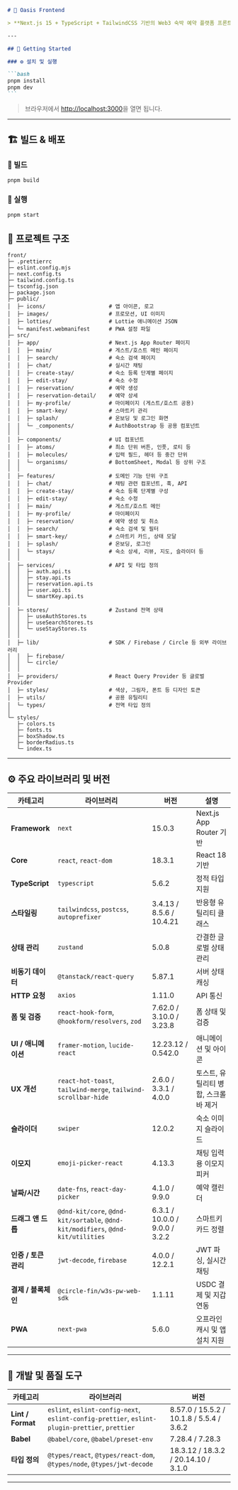 ````markdown
# 🌴 Oasis Frontend

> **Next.js 15 + TypeScript + TailwindCSS 기반의 Web3 숙박 예약 플랫폼 프론트엔드**

---

## 🚀 Getting Started

### ⚙️ 설치 및 실행

```bash
pnpm install
pnpm dev
```
````

> 브라우저에서 [http://localhost:3000](http://localhost:3000)을 열면 됩니다.

---

## 🏗️ 빌드 & 배포

### 🧱 빌드

```bash
pnpm build
```

### 🚀 실행

```bash
pnpm start
```

## 🧱 프로젝트 구조

```
front/
├─ .prettierrc
├─ eslint.config.mjs
├─ next.config.ts
├─ tailwind.config.ts
├─ tsconfig.json
├─ package.json
├─ public/
│  ├─ icons/                    # 앱 아이콘, 로고
│  ├─ images/                   # 프로모션, UI 이미지
│  ├─ lotties/                  # Lottie 애니메이션 JSON
│  └─ manifest.webmanifest      # PWA 설정 파일
├─ src/
│  ├─ app/                      # Next.js App Router 페이지
│  │  ├─ main/                  # 게스트/호스트 메인 페이지
│  │  ├─ search/                # 숙소 검색 페이지
│  │  ├─ chat/                  # 실시간 채팅
│  │  ├─ create-stay/           # 숙소 등록 단계별 페이지
│  │  ├─ edit-stay/             # 숙소 수정
│  │  ├─ reservation/           # 예약 생성
│  │  ├─ reservation-detail/    # 예약 상세
│  │  ├─ my-profile/            # 마이페이지 (게스트/호스트 공용)
│  │  ├─ smart-key/             # 스마트키 관리
│  │  ├─ splash/                # 온보딩 및 로그인 화면
│  │  └─ _components/           # AuthBootstrap 등 공용 컴포넌트
│  │
│  ├─ components/               # UI 컴포넌트
│  │  ├─ atoms/                 # 최소 단위 버튼, 인풋, 로티 등
│  │  ├─ molecules/             # 입력 필드, 헤더 등 중간 단위
│  │  └─ organisms/             # BottomSheet, Modal 등 상위 구조
│  │
│  ├─ features/                 # 도메인 기능 단위 구조
│  │  ├─ chat/                  # 채팅 관련 컴포넌트, 훅, API
│  │  ├─ create-stay/           # 숙소 등록 단계별 구성
│  │  ├─ edit-stay/             # 숙소 수정
│  │  ├─ main/                  # 게스트/호스트 메인
│  │  ├─ my-profile/            # 마이페이지
│  │  ├─ reservation/           # 예약 생성 및 취소
│  │  ├─ search/                # 숙소 검색 및 필터
│  │  ├─ smart-key/             # 스마트키 카드, 상태 모달
│  │  ├─ splash/                # 온보딩, 로그인
│  │  └─ stays/                 # 숙소 상세, 리뷰, 지도, 슬라이더 등
│  │
│  ├─ services/                 # API 및 타입 정의
│  │  ├─ auth.api.ts
│  │  ├─ stay.api.ts
│  │  ├─ reservation.api.ts
│  │  ├─ user.api.ts
│  │  └─ smartKey.api.ts
│  │
│  ├─ stores/                   # Zustand 전역 상태
│  │  ├─ useAuthStores.ts
│  │  ├─ useSearchStores.ts
│  │  └─ useStayStores.ts
│  │
│  ├─ lib/                      # SDK / Firebase / Circle 등 외부 라이브러리
│  │  ├─ firebase/
│  │  └─ circle/
│  │
│  ├─ providers/                # React Query Provider 등 글로벌 Provider
│  ├─ styles/                   # 색상, 그림자, 폰트 등 디자인 토큰
│  ├─ utils/                    # 공용 유틸리티
│  └─ types/                    # 전역 타입 정의
│
└─ styles/
   ├─ colors.ts
   ├─ fonts.ts
   ├─ boxShadow.ts
   ├─ borderRadius.ts
   └─ index.ts
```

---

## ⚙️ 주요 라이브러리 및 버전

| 카테고리             | 라이브러리                                                                       | 버전                           | 설명                                 |
| -------------------- | -------------------------------------------------------------------------------- | ------------------------------ | ------------------------------------ |
| **Framework**        | `next`                                                                           | 15.0.3                         | Next.js App Router 기반              |
| **Core**             | `react`, `react-dom`                                                             | 18.3.1                         | React 18 기반                        |
| **TypeScript**       | `typescript`                                                                     | 5.6.2                          | 정적 타입 지원                       |
| **스타일링**         | `tailwindcss`, `postcss`, `autoprefixer`                                         | 3.4.13 / 8.5.6 / 10.4.21       | 반응형 유틸리티 클래스               |
| **상태 관리**        | `zustand`                                                                        | 5.0.8                          | 간결한 글로벌 상태 관리              |
| **비동기 데이터**    | `@tanstack/react-query`                                                          | 5.87.1                         | 서버 상태 캐싱                       |
| **HTTP 요청**        | `axios`                                                                          | 1.11.0                         | API 통신                             |
| **폼 및 검증**       | `react-hook-form`, `@hookform/resolvers`, `zod`                                  | 7.62.0 / 3.10.0 / 3.23.8       | 폼 상태 및 검증                      |
| **UI / 애니메이션**  | `framer-motion`, `lucide-react`                                                  | 12.23.12 / 0.542.0             | 애니메이션 및 아이콘                 |
| **UX 개선**          | `react-hot-toast`, `tailwind-merge`, `tailwind-scrollbar-hide`                   | 2.6.0 / 3.3.1 / 4.0.0          | 토스트, 유틸리티 병합, 스크롤바 제거 |
| **슬라이더**         | `swiper`                                                                         | 12.0.2                         | 숙소 이미지 슬라이드                 |
| **이모지**           | `emoji-picker-react`                                                             | 4.13.3                         | 채팅 입력용 이모지 피커              |
| **날짜/시간**        | `date-fns`, `react-day-picker`                                                   | 4.1.0 / 9.9.0                  | 예약 캘린더                          |
| **드래그 앤 드롭**   | `@dnd-kit/core`, `@dnd-kit/sortable`, `@dnd-kit/modifiers`, `@dnd-kit/utilities` | 6.3.1 / 10.0.0 / 9.0.0 / 3.2.2 | 스마트키 카드 정렬                   |
| **인증 / 토큰 관리** | `jwt-decode`, `firebase`                                                         | 4.0.0 / 12.2.1                 | JWT 파싱, 실시간 채팅                |
| **결제 / 블록체인**  | `@circle-fin/w3s-pw-web-sdk`                                                     | 1.1.11                         | USDC 결제 및 지갑 연동               |
| **PWA**              | `next-pwa`                                                                       | 5.6.0                          | 오프라인 캐시 및 앱 설치 지원        |

---

## 🧪 개발 및 품질 도구

| 카테고리          | 라이브러리                                                                                     | 버전                                     |
| ----------------- | ---------------------------------------------------------------------------------------------- | ---------------------------------------- |
| **Lint / Format** | `eslint`, `eslint-config-next`, `eslint-config-prettier`, `eslint-plugin-prettier`, `prettier` | 8.57.0 / 15.5.2 / 10.1.8 / 5.5.4 / 3.6.2 |
| **Babel**         | `@babel/core`, `@babel/preset-env`                                                             | 7.28.4 / 7.28.3                          |
| **타입 정의**     | `@types/react`, `@types/react-dom`, `@types/node`, `@types/jwt-decode`                         | 18.3.12 / 18.3.2 / 20.14.10 / 3.1.0      |

---
